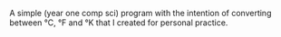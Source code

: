A simple (year one comp sci) program with the intention of converting between °C, °F and °K that I created for personal practice.
